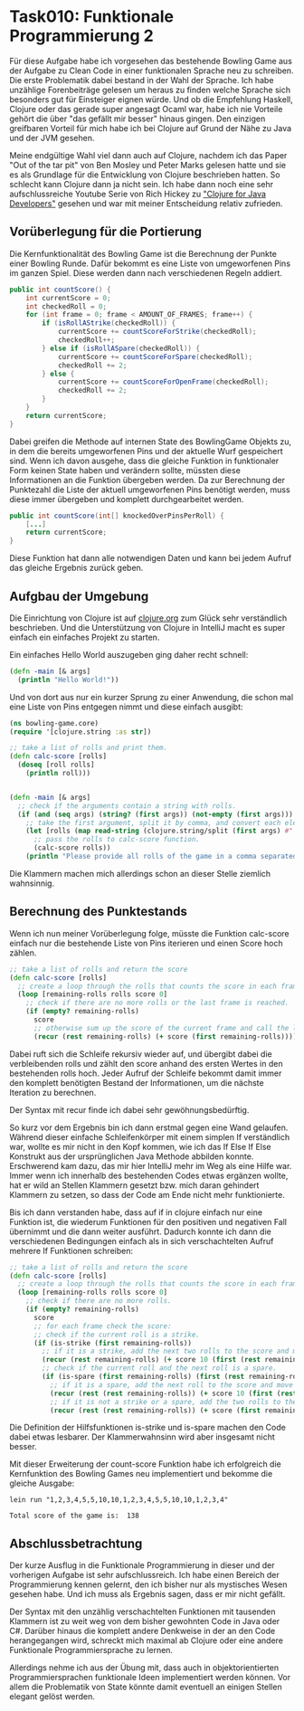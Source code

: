 # Task010: Funktionale Programmierung 2

Für diese Aufgabe habe ich vorgesehen das bestehende Bowling Game aus der Aufgabe zu Clean Code in einer funktionalen Sprache neu zu schreiben. Die erste Problematik dabei bestand in der Wahl der Sprache. Ich habe unzählige Forenbeiträge gelesen um heraus zu finden welche Sprache sich besonders gut für Einsteiger eignen würde. Und ob die Empfehlung Haskell, Clojure oder das gerade super angesagt Ocaml war, habe ich nie Vorteile gehört die über "das gefällt mir besser" hinaus gingen. Den einzigen greifbaren Vorteil für mich habe ich bei Clojure auf Grund der Nähe zu Java und der JVM gesehen.

Meine endgültige Wahl viel dann auch auf Clojure, nachdem ich das Paper "Out of the tar pit" von Ben Mosley und Peter Marks gelesen hatte und sie es als Grundlage für die Entwicklung von Clojure beschrieben hatten. So schlecht kann Clojure dann ja nicht sein. Ich habe dann noch eine sehr aufschlussreiche Youtube Serie von Rich Hickey zu ["Clojure for Java Developers"](https://www.youtube.com/watch?v=P76Vbsk_3J0) gesehen und war mit meiner Entscheidung relativ zufrieden.

## Vorüberlegung für die Portierung
Die Kernfunktionalität des Bowling Game ist die Berechnung der Punkte einer Bowling Runde. Dafür bekommt es eine Liste von umgeworfenen Pins im ganzen Spiel. Diese werden dann nach verschiedenen Regeln addiert.

```java
public int countScore() {
	int currentScore = 0;
	int checkedRoll = 0;
	for (int frame = 0; frame < AMOUNT_OF_FRAMES; frame++) {
		if (isRollAStrike(checkedRoll)) {
			currentScore += countScoreForStrike(checkedRoll);
			checkedRoll++;
		} else if (isRollASpare(checkedRoll)) {
			currentScore += countScoreForSpare(checkedRoll);
			checkedRoll += 2;
		} else {
			currentScore += countScoreForOpenFrame(checkedRoll);
			checkedRoll += 2;
		}
	}
	return currentScore;
}
```

Dabei greifen die Methode auf internen State des BowlingGame Objekts zu, in dem die bereits umgeworfenen Pins und der aktuelle Wurf gespeichert sind. Wenn ich davon ausgehe, dass die gleiche Funktion in funktionaler Form keinen State haben und verändern sollte, müssten diese Informationen an die Funktion übergeben werden. Da zur Berechnung der Punktezahl die Liste der aktuell umgeworfenen Pins benötigt werden, muss diese immer übergeben und komplett durchgearbeitet werden.


```java
public int countScore(int[] knockedOverPinsPerRoll) {
	[...]
	return currentScore;
}
```

Diese Funktion hat dann alle notwendigen Daten und kann bei jedem Aufruf das gleiche Ergebnis zurück geben.

## Aufgbau der Umgebung
Die Einrichtung von Clojure ist auf [clojure.org](https://clojure.org/guides/install_clojure) zum Glück sehr verständlich beschrieben. Und die Unterstützung von Clojure in IntelliJ macht es super einfach ein einfaches Projekt zu starten.

Ein einfaches Hello World auszugeben ging daher recht schnell:

```clojure
(defn -main [& args]
  (println "Hello World!"))
```

Und von dort aus nur ein kurzer Sprung zu einer Anwendung, die schon mal eine Liste von Pins entgegen nimmt und diese einfach ausgibt:

```clojure
(ns bowling-game.core)
(require '[clojure.string :as str])

;; take a list of rolls and print them.
(defn calc-score [rolls]
  (doseq [roll rolls]
    (println roll)))


(defn -main [& args]
  ;; check if the arguments contain a string with rolls.
  (if (and (seq args) (string? (first args)) (not-empty (first args)))
    ;; take the first argument, split it by comma, and convert each element to integer.
    (let [rolls (map read-string (clojure.string/split (first args) #","))]
      ;; pass the rolls to calc-score function.
      (calc-score rolls))
    (println "Please provide all rolls of the game in a comma separated string.")))
```

Die Klammern machen mich allerdings schon an dieser Stelle ziemlich wahnsinnig.

## Berechnung des Punktestands
Wenn ich nun meiner Vorüberlegung folge, müsste die Funktion calc-score einfach nur die bestehende Liste von Pins iterieren und einen Score hoch zählen.

```clojure
;; take a list of rolls and return the score
(defn calc-score [rolls]
  ;; create a loop through the rolls that counts the score in each frame.
  (loop [remaining-rolls rolls score 0]
    ;; check if there are no more rolls or the last frame is reached.
    (if (empty? remaining-rolls)
      score
      ;; otherwise sum up the score of the current frame and call the loop again with the remaining rolls.
      (recur (rest remaining-rolls) (+ score (first remaining-rolls))))))
```

Dabei ruft sich die Schleife rekursiv wieder auf, und übergibt dabei die verbleibenden rolls und zählt den score anhand des ersten Wertes in den bestehenden rolls hoch. Jeder Aufruf der Schleife bekommt damit immer den komplett benötigten Bestand der Informationen, um die nächste Iteration zu berechnen.

Der Syntax mit recur finde ich dabei sehr gewöhnungsbedürftig.

So kurz vor dem Ergebnis bin ich dann erstmal gegen eine Wand gelaufen. Während dieser einfache Schleifenkörper mit einem simplen If verständlich war, wollte es mir nicht in den Kopf kommen, wie ich das If Else If Else Konstrukt aus der ursprünglichen Java Methode abbilden konnte. Erschwerend kam dazu, das mir hier IntelliJ mehr im Weg als eine Hilfe war. Immer wenn ich innerhalb des bestehenden Codes etwas ergänzen wollte, hat er wild an Stellen Klammern gesetzt bzw. mich daran gehindert Klammern zu setzen, so dass der Code am Ende nicht mehr funktionierte.

Bis ich dann verstanden habe, dass auf if in clojure einfach nur eine Funktion ist, die wiederum Funktionen für den positiven und negativen Fall übernimmt und die dann weiter ausführt. Dadurch konnte ich dann die verschiedenen Bedingungen einfach als in sich verschachtelten Aufruf mehrere If Funktionen schreiben:

```clojure
;; take a list of rolls and return the score
(defn calc-score [rolls]
  ;; create a loop through the rolls that counts the score in each frame (two rolls).
  (loop [remaining-rolls rolls score 0]
    ;; check if there are no more rolls.
    (if (empty? remaining-rolls)
      score
	  ;; for each frame check the score:
      ;; check if the current roll is a strike.
      (if (is-strike (first remaining-rolls))
        ;; if it is a strike, add the next two rolls to the score and move to the next frame.
        (recur (rest remaining-rolls) (+ score 10 (first (rest remaining-rolls)) (first (rest (rest remaining-rolls)))))
        ;; check if the current roll and the next roll is a spare.
        (if (is-spare (first remaining-rolls) (first (rest remaining-rolls)))
          ;; if it is a spare, add the next roll to the score and move to the next frame.
          (recur (rest (rest remaining-rolls)) (+ score 10 (first (rest (rest remaining-rolls)))))
          ;; if it is not a strike or a spare, add the two rolls to the score and move to the next frame.
          (recur (rest (rest remaining-rolls)) (+ score (first remaining-rolls) (first (rest remaining-rolls)))))))))
```

Die Definition der Hilfsfunktionen is-strike und is-spare machen den Code dabei etwas lesbarer. Der Klammerwahnsinn wird aber insgesamt nicht besser.

Mit dieser Erweiterung der count-score Funktion habe ich erfolgreich die Kernfunktion des Bowling Games neu implementiert und bekomme die gleiche Ausgabe:

```
lein run "1,2,3,4,5,5,10,10,1,2,3,4,5,5,10,10,1,2,3,4"

Total score of the game is:  138
```

## Abschlussbetrachtung
Der kurze Ausflug in die Funktionale Programmierung in dieser und der vorherigen Aufgabe ist sehr aufschlussreich. Ich habe einen Bereich der Programmierung kennen gelernt, den ich bisher nur als mystisches Wesen gesehen habe. Und ich muss als Ergebnis sagen, dass er mir nicht gefällt.

Der Syntax mit den unzählig verschachtelten Funktionen mit tausenden Klammern ist zu weit weg von dem bisher gewohnten Code in Java oder C#. Darüber hinaus die komplett andere Denkweise in der an den Code herangegangen wird, schreckt mich maximal ab Clojure oder eine andere Funktionale Programmiersprache zu lernen.

Allerdings nehme ich aus der Übung mit, dass auch in objektorientierten Programmiersprachen funktionale Ideen implementiert werden können. Vor allem die Problematik von State könnte damit eventuell an einigen Stellen elegant gelöst werden.




